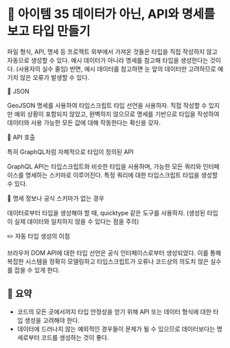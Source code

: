 # 📎 아이템 35 데이터가 아닌, API와 명세를 보고 타입 만들기

파일 형식, API, 명세 등 프로젝트 외부에서 가져온 것들은 타입을 직접 작성하지 않고 자동으로 생성할 수 있다. 예시 데이터가 아니라 명세를 참고해 타입을 생성한다는 것이다. (사용자의 실수 줄임) 반면, 예시 데이터를 참고하면 눈 앞의 데이터만 고려하므로 예기치 않은 오류가 발생할 수 있다.

🔗 JSON

GeoJSON 명세를 사용하여 타입스크립트 타입 선언을 사용하자. 직접 작성할 수 있지만 예외 상황이 포함되지 않았고, 완벽하지 않으므로 명세를 기반으로 타입을 작성하여 데이터와 사용 가능한 모든 값에 대해 작동한다는 확신을 갖자.

🔗 API 호출

특히 GraphQL처럼 자체적으로 타입이 정의된 API

GraphQL API는 타입스크립트와 비슷한 타입을 사용하며, 가능한 모든 쿼리와 인터페이스를 명세하는 스키마로 이루어진다. 특정 쿼리에 대한 타입스크립트 타입을 생성할 수 있다.

🔗 명세 정보나 공식 스키마가 없는 경우

데이터로부터 타입을 생성해야 할 때, quicktype 같은 도구를 사용하자. (생성된 타입이 실제 데이터와 일치하지 않을 수 있다는 점을 주의)

✏️ 자동 타입 생성의 이점

브라우저 DOM API에 대한 타입 선언은 공식 인터페이스로부터 생성되었다. 이를 통해 복잡한 시스템을 정확히 모델링하고 타입스크립트가 오류나 코드상의 의도치 않은 실수를 잡을 수 있게 한다.

## 📍 요약

* 코드의 모든 곳에서까지 타입 안정성을 얻기 위해 API 또는 데이터 형식에 대한 타입 생성을 고려해야 한다.
* 데이터에 드러나지 않는 예외적인 경우들이 문제가 될 수 있으므로 데이터보다는 명세로부터 코드를 생성하는 것이 좋다.
